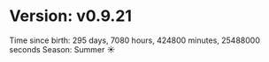# Version: v0.9.21
Time since birth: 295 days, 7080 hours, 424800 minutes, 25488000 seconds
Season: Summer ☀️
